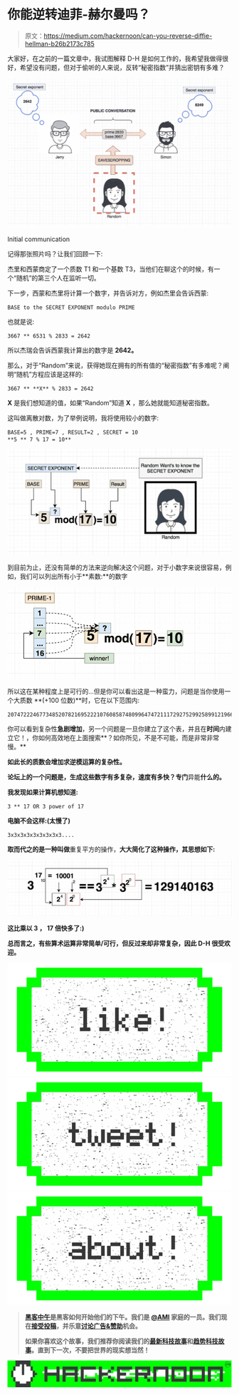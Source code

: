 # 你能逆转迪菲-赫尔曼吗？

> 原文：<https://medium.com/hackernoon/can-you-reverse-diffie-hellman-b26b2173c785>

大家好，在之前的一篇文章中，我试图解释 D-H 是如何工作的，我希望我做得很好，希望没有问题，但对于偷听的人来说，反转“秘密指数”并猜出密钥有多难？

![](img/0009314eb137b1e381042db94f562bf2.png)

Initial communication

记得那张照片吗？让我们回顾一下:

杰里和西蒙商定了一个质数 T1 和一个基数 T3，当他们在聊这个的时候，有一个“随机”的第三个人在监听一切。

下一步，西蒙和杰里将计算一个数字，并告诉对方，例如杰里会告诉西蒙:

```
BASE to the SECRET EXPONENT modulo PRIME
```

也就是说:

```
3667 ** 6531 % 2833 = 2642
```

所以杰瑞会告诉西蒙我计算出的数字是 **2642。**

那么，对于“Random”来说，获得她现在拥有的所有值的“秘密指数”有多难呢？阐明“随机”方程应该是这样的:

```
3667 ** **X** % 2833 = 2642 
```

**X** 是我们想知道的值，如果“Random”知道 **X** ，那么她就能知道秘密指数。

这叫做离散对数，为了举例说明，我将使用较小的数字:

```
BASE=5 , PRIME=7 , RESULT=2 , SECRET = 10
**5 ** 7 % 17 = 10**
```

![](img/f2495b6f42624130bfa01a888f1f1584.png)

到目前为止，还没有简单的方法来逆向解决这个问题，对于小数字来说很容易，例如，我们可以列出所有小于**素数:**的数字

![](img/f9f83e4b6579fe32d3f990fe22fbf9e5.png)

所以这在某种程度上是可行的…但是你可以看出这是一种蛮力，问题是当你使用一个大质数 **(+100 位数)**时，它在以下范围内:

```
2074722246773485207821695222107608587480996474721117292752992589912196684750549658310084416732550077
```

你可以看到复杂性**急剧增加**，另一个问题是一旦你建立了这个表，并且在**时间**内建立它！，你如何高效地在上面搜索**？如你所见，不是不可能，而是非常非常慢。**

**如此长的质数会增加求逆模运算的复杂性。**

**论坛上的一个问题是，生成这些数字有多复杂，速度有多快？专门**异能**什么的。**

**我发现如果计算机想知道:**

```
3 ** 17 OR 3 power of 17
```

**电脑不会这样:(太慢了)**

```
3x3x3x3x3x3x3x3x3....
```

**取而代之的是一种叫做**重复平方的操作，**大大简化了这种操作，其思想如下:**

**![](img/da0925e622a0d7b25780e4b516819213.png)**

**这比乘以 **3** ， **17** 倍快多了:)**

**总而言之，有些算术运算非常简单/可行，但反过来却非常复杂，因此 D-H 很受欢迎。**

**[![](img/50ef4044ecd4e250b5d50f368b775d38.png)](http://bit.ly/HackernoonFB)****[![](img/979d9a46439d5aebbdcdca574e21dc81.png)](https://goo.gl/k7XYbx)****[![](img/2930ba6bd2c12218fdbbf7e02c8746ff.png)](https://goo.gl/4ofytp)**

> **[黑客中午](http://bit.ly/Hackernoon)是黑客如何开始他们的下午。我们是 [@AMI](http://bit.ly/atAMIatAMI) 家庭的一员。我们现在[接受投稿](http://bit.ly/hackernoonsubmission)，并乐意[讨论广告&赞助](mailto:partners@amipublications.com)机会。**
> 
> **如果你喜欢这个故事，我们推荐你阅读我们的[最新科技故事](http://bit.ly/hackernoonlatestt)和[趋势科技故事](https://hackernoon.com/trending)。直到下一次，不要把世界的现实想当然！**

**![](img/be0ca55ba73a573dce11effb2ee80d56.png)**